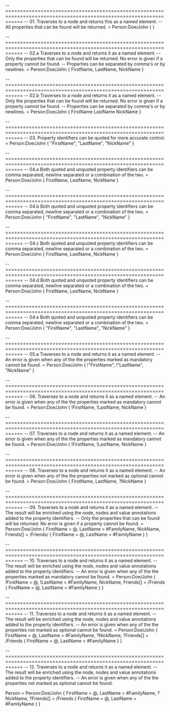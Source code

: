 ﻿-- ==================================================================================================================
-- 01. Traverses to a node and returns this as a named element.
-- All properties that can be found will be returned.
= Person:Doe/John
{
}

-- ==================================================================================================================
-- 02.a Traverses to a node and returns it as a named element.
-- Only the properties that can be found will be returned. No error is given if a property cannot be found.
-- Properties can be separated by comma's or by newlines.
= Person:Doe/John
{
    FirstName,
    LastName,
    NickName
}

-- ==================================================================================================================
-- 02.b Traverses to a node and returns it as a named element.
-- Only the properties that can be found will be returned. No error is given if a property cannot be found.
-- Properties can be separated by comma's or by newlines.
= Person:Doe/John
{
    FirstName
    LastName
    NickName
}

-- ==================================================================================================================
-- 03. Property identifiers can be quoted for more accurate control.
= Person:Doe/John
{
    "FirstName",
    "LastName",
    "NickName"
}

-- ==================================================================================================================
-- 04.a Both quoted and unquoted property identifiers can be comma separated, newline separated or a combination of the two.
= Person:Doe/John
{
    FirstName,
    LastName,
    NickName
}

-- ==================================================================================================================
-- 04.b Both quoted and unquoted property identifiers can be comma separated, newline separated or a combination of the two.
= Person:Doe/John
{
    "FirstName",
    "LastName",
    "NickName"
}

-- ==================================================================================================================
-- 04.c Both quoted and unquoted property identifiers can be comma separated, newline separated or a combination of the two.
= Person:Doe/John
{
    FirstName,
    LastName,
    NickName
}

-- ==================================================================================================================
-- 04.d Both quoted and unquoted property identifiers can be comma separated, newline separated or a combination of the two.
= Person:Doe/John { FirstName, LastName, NickName }

-- ==================================================================================================================
-- 04.e Both quoted and unquoted property identifiers can be comma separated, newline separated or a combination of the two.
= Person:Doe/John { "FirstName", "LastName", "NickName" }


-- ==================================================================================================================
-- 05.a Traverses to a node and returns it as a named element.
-- An error is given when any of the the properties marked as mandatory cannot be found.
= Person:Doe/John
{
    !"FirstName",
    !"LastName",
    "NickName"
}

-- ==================================================================================================================
-- 06. Traverses to a node and returns it as a named element.
-- An error is given when any of the the properties marked as mandatory cannot be found.
= Person:Doe/John
{
    !FirstName,
    !LastName,
    NickName
}

-- ==================================================================================================================
-- 07. Traverses to a node and returns it as a named element.
-- An error is given when any of the the properties marked as mandatory cannot be found.
= Person:Doe/John
{
    !FirstName,
    !LastName,
    NickName
}

-- ==================================================================================================================
-- 08. Traverses to a node and returns it as a named element.
-- An error is given when any of the the properties not marked as optional cannot be found.
= Person:Doe/John
{
    FirstName,
    LastName,
    ?NickName
}

-- ==================================================================================================================
-- 09. Traverses to a node and returns it as a named element.
-- The result will be enriched using the node, nodes and value annotations added to the property identifiers.
-- Only the properties that can be found will be returned. No error is given if a property cannot be found.
= Person:Doe/John
{
    FirstName = @,
    LastName = \#FamilyName,
    NickName,
    Friends[] = /Friends/
    {
        FirstName = @,
        LastName = \#FamilyName
    }
}

-- ==================================================================================================================
-- 10. Traverses to a node and returns it as a named element.
-- The result will be enriched using the node, nodes and value annotations added to the property identifiers.
-- An error is given when any of the the properties marked as mandatory cannot be found.
= Person:Doe/John
{
    !FirstName = @,
    !LastName = \#FamilyName,
    NickName,
    Friends[] = /Friends
    {
        FirstName = @,
        LastName = \#FamilyName
    }
}

-- ==================================================================================================================
-- 11. Traverses to a node and returns it as a named element.
-- The result will be enriched using the node, nodes and value annotations added to the property identifiers.
-- An error is given when any of the the properties not marked as optional cannot be found.
= Person:Doe/John
{
    FirstName = @,
    LastName = \#FamilyName,
    ?NickName,
    ?Friends[] = /Friends
    {
        FirstName = @,
        LastName = \#FamilyName
    }
}


-- ==================================================================================================================
-- 12. Traverses to a node and returns it as a named element.
-- The result will be enriched using the node, nodes and value annotations added to the property identifiers.
-- An error is given when any of the the properties not marked as optional cannot be found.

Person = Person:Doe/John
{
    FirstName = @,
    LastName = \#FamilyName,
    ?NickName,
    ?Friends[] = /Friends
    {
        FirstName = @,
        LastName = \#FamilyName
    }
}
